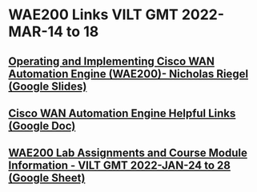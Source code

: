 # WAE200 Links VILT GMT 2022-MAR-14 to 18

## [Operating and Implementing Cisco WAN Automation Engine (WAE200)- Nicholas Riegel (Google Slides)](https://docs.google.com/presentation/d/1S4oc58X4ekuwark5kAM2_jiZmXrZDnj80bBjWRgArRM/edit?usp=sharing)

## [Cisco WAN Automation Engine Helpful Links (Google Doc)](https://docs.google.com/document/d/1Beg7sYtlGiNNzTVD11VJFXlPYnfCcX9fRO5dZwvX4xQ/edit?usp=sharing)

## [WAE200 Lab Assignments and Course Module Information - VILT GMT 2022-JAN-24 to 28 (Google Sheet)](https://docs.google.com/spreadsheets/d/1_89FAUZsjz5PZEuE8WvWOsiMJm3JacZzPsVga8qAf3c/edit?usp=sharing)
